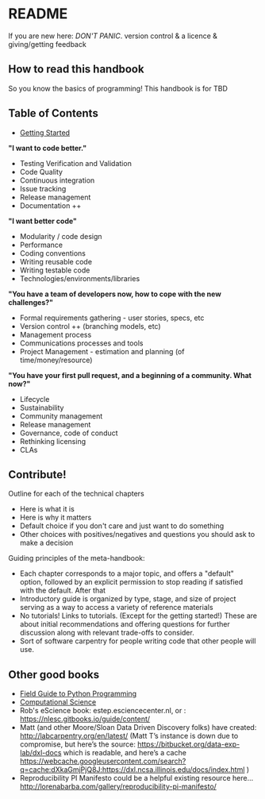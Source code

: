 # README

If you are new here: *DON'T PANIC*. version control & a licence & giving/getting feedback

## How to read this handbook

So you know the basics of programming! This handbook is for TBD

## Table of Contents

* [Getting Started](chapter1_gettingstarted.md)

**"I want to code better."**

* Testing Verification and Validation
* Code Quality
* Continuous integration
* Issue tracking 
* Release management
* Documentation ++ 

**"I want better code"**

* Modularity / code design
* Performance
* Coding conventions
* Writing reusable code
* Writing testable code
* Technologies/environments/libraries

**"You have a team of developers now, how to cope with the new challenges?"**
* Formal requirements gathering - user stories, specs, etc
* Version control ++ (branching models, etc)
* Management process
* Communications processes and tools
* Project Management - estimation and planning (of time/money/resource)

**"You have your first pull request, and a beginning of a community. What now?"**
* Lifecycle
* Sustainability
* Community management
* Release management
* Governance, code of conduct
* Rethinking licensing
* CLAs


## Contribute!

Outline for each of the technical chapters
* Here is what it is
* Here is why it matters
* Default choice if you don't care and just want to do something
* Other choices with positives/negatives and questions you should ask to make a decision

Guiding principles of the meta-handbook:
* Each chapter corresponds to a major topic, and offers a "default" option, followed by an explicit permission to stop reading if satisfied with the default. After that 
* Introductory guide is organized by type, stage, and size of project serving as a way to access a variety of reference materials
* No tutorials! Links to tutorials. (Except for the getting started!) These are about initial recommendations and offering questions for further discussion along with relevant trade-offs to consider.
* Sort of software carpentry for people writing code that other people will use.

## Other good books

* [Field Guide to Python Programming](http://physics.codes/)
* [Computational Science](https://www.amazon.com/Computation-Science-Konrad-Hinsen/dp/168174029X?ie=UTF8&*Version*=1&*entries*=0)
* Rob's eScience book: estep.esciencecenter.nl, or : https://nlesc.gitbooks.io/guide/content/
* Matt (and other Moore/Sloan Data Driven Discovery folks) have created: http://labcarpentry.org/en/latest/  (Matt T’s instance is down due to compromise, but here’s the source: https://bitbucket.org/data-exp-lab/dxl-docs which is readable, and here’s a cache https://webcache.googleusercontent.com/search?q=cache:dXkaGmjPjQ8J:https://dxl.ncsa.illinois.edu/docs/index.html )
* Reproducibility PI Manifesto could be a helpful existing resource here... http://lorenabarba.com/gallery/reproducibility-pi-manifesto/

